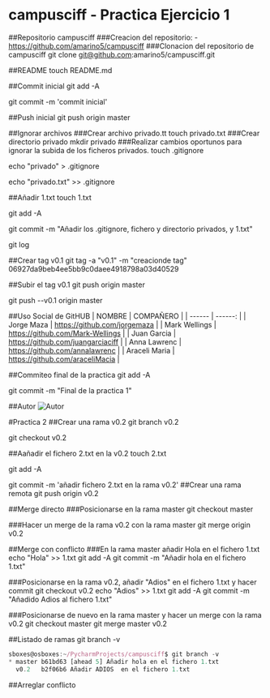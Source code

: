 # campusciff - Practica Ejercicio 1

##Repositorio campusciff
###Creacion del repositorio:
-<https://github.com/amarino5/campusciff>
###Clonacion del repositorio de campusciff
git clone git@github.com:amarino5/campusciff.git

##README
touch README.md

##Commit inicial
git add -A

git commit -m 'commit inicial'

##Push inicial
git push origin master

##Ignorar archivos
###Crear archivo privado.tt
touch privado.txt
###Crear directorio privado
mkdir privado
###Realizar cambios oportunos para ignorar la subida de los ficheros privados.
touch .gitignore

echo "privado" > .gitignore

echo "privado.txt" >> .gitignore

##Añadir 1.txt
touch 1.txt 

git add -A

git commit -m "Añadir los .gitignore, fichero y directorio privados, y 1.txt"

git log

##Crear tag v0.1
git tag -a "v0.1" -m "creacionde tag" 06927da9beb4ee5bb9c0daee4918798a03d40529

##Subir el tag v0.1
git push origin master

git push --v0.1 origin master

##Uso Social de GitHUB
| NOMBRE | COMPAÑERO | 
| ------ | ------: | 
| Jorge Maza    | https://github.com/jorgemaza |
| Mark Wellings | https://github.com/Mark-Wellings |
| Juan Garcia   | https://github.com/juangarciaciff |
| Anna Lawrenc  | https://github.com/annalawrenc |
| Araceli Maria | https://github.com/araceliMacia |

##Commiteo final de la practica
git add -A

git commit -m "Final de la practica 1"

##Autor
![Autor](https://avatars0.githubusercontent.com/u/7388117?v=3&s=460)


#Practica 2
##Crear una rama v0.2
git branch v0.2

git checkout v0.2

##Aañadir el fichero 2.txt en la v0.2
touch 2.txt

git add -A

git commit -m 'añadir fichero 2.txt en la rama v0.2'
##Crear una rama remota
git push origin v0.2

##Merge directo 
###Posicionarse en la rama master
git checkout master

###Hacer un merge de la rama v0.2 con la rama master
git merge origin v0.2

##Merge con conflicto
###En la rama master añadir Hola en el fichero 1.txt
echo "Hola" >> 1.txt
git add -A
git commit -m "Añadir hola en el fichero 1.txt"

###Posicionarse en la rama v0.2, añadir "Adios" en el fichero 1.txt y hacer commit
git checkout v0.2
echo "Adios" >> 1.txt
git add -A
git commit -m "Añadido Adios al fichero 1.txt"

###Posicionarse de nuevo en la rama master y hacer un merge con la rama v0.2
git checkout master
git merge master v0.2

##Listado de ramas
git branch -v 

~~~javascript
sboxes@osboxes:~/PycharmProjects/campusciff$ git branch -v
* master b61bd63 [ahead 5] Añadir hola en el fichero 1.txt
  v0.2   b2f06b6 Añadir ADIOS  en el fichero 1.txt
~~~

##Arreglar conflicto



